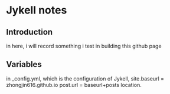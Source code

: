 Jykell notes
============

Introduction
-------------
in here, i will record something i test in building this github page

Variables
----------
in _config.yml, which is the configuration of Jykell,
site.baseurl = zhongjin616.github.io
post.url = baseurl+posts location.


